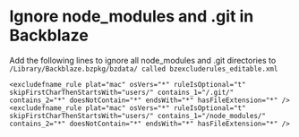 # Ignore node_modules and .git in Backblaze
Add the following lines to ignore all node_modules and .git directories to `/Library/Backblaze.bzpkg/bzdata/ called bzexcluderules_editable.xml`

```
<excludefname_rule plat="mac" osVers="*" ruleIsOptional="t" skipFirstCharThenStartsWith="users/" contains_1="/.git/" contains_2="*" doesNotContain="*" endsWith="*" hasFileExtension="*" />
<excludefname_rule plat="mac" osVers="*" ruleIsOptional="t" skipFirstCharThenStartsWith="users/" contains_1="/node_modules/" contains_2="*" doesNotContain="*" endsWith="*" hasFileExtension="*" />
```

